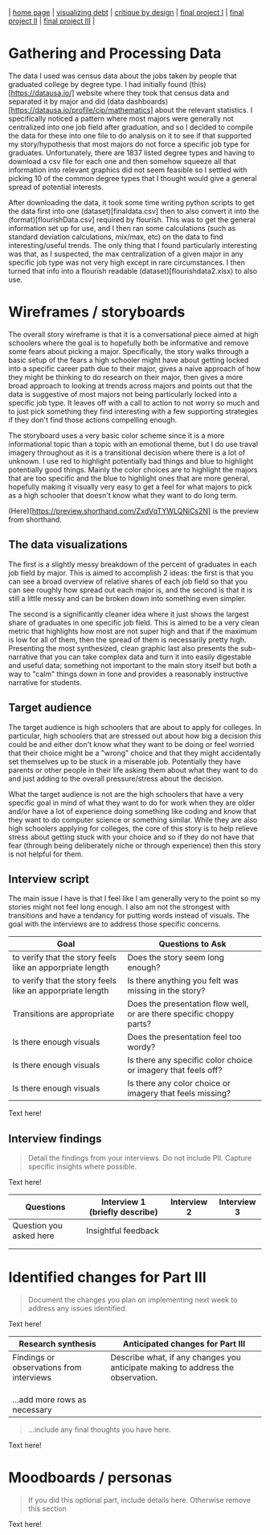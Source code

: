 | [home page](https://tcanchii.github.io/Telling-Stories-Repository/) | [visualizing debt](visualizing-government-debt) | [critique by design](critique-by-design) | [final project I](final-project-part-one) | [final project II](final-project-part-two) | [final project III](final-project-part-three) |

# Gathering and Processing Data

The data I used was census data about the jobs taken by people that graduated college by degree type. I had initially found (this)[https://datausa.io/] website where they took that census data and separated it by major and did (data dashboards)[https://datausa.io/profile/cip/mathematics] about the relevant statistics. I specifically noticed a pattern where most majors were generally not centralized into one job field after graduation, and so I decided to compile the data for these into one file to do analysis on it to see if that supported my story/hypothesis that most majors do not force a specific job type for graduates. Unfortunately, there are 1837 listed degree types and having to download a csv file for each one and then somehow squeeze all that information into relevant graphics did not seem feasible so I settled with picking 10 of the common degree types that I thought would give a general spread of potential interests. 

After downloading the data, it took some time writing python scripts to get the data first into one (dataset)[finaldata.csv] then to also convert it into the (format)[flourishData.csv] required by flourish. This was to get the general information set up for use, and I then ran some calculations \(such as standard deviation calculations, mix/max, etc\) on the data to find interesting/useful trends. The only thing that I found particularly interesting was that, as I suspected, the max centralization of a given major in any specific job type was not very high except in rare circumstances. I then turned that info into a flourish readable (dataset)[flourishdata2.xlsx) to also use. 

# Wireframes / storyboards
The overall story wireframe is that it is a conversational piece aimed at high schoolers where the goal is to hopefully both be informative and remove some fears about picking a major. Specifically, the story walks through a basic setup of the fears a high schooler might have about getting locked into a specific career path due to their major, gives a naive approach of how they might be thinking to do research on their major, then gives a more broad approach to looking at trends across majors and points out that the data is suggestive of most majors not being particularly locked into a specific job type. It leaves off with a call to action to not worry so much and to just pick something they find interesting with a few supporting strategies if they don't find those actions compelling enough. 

The storyboard uses a very basic color scheme since it is a more informational topic than a topic with an emotional theme, but I do use traval imagery throughout as it is a transitional decision where there is a lot of unknown. I use red to highlight potentially bad things and blue to highlight potentially good things. Mainly the color choices are to highlight the majors that are too specific and the blue to highlight ones that are more general, hopefully making it visually very easy to get a feel for what majors to pick as a high schooler that doesn't know what they want to do long term. 

(Here)[https://preview.shorthand.com/ZxdVqTYWLQNiCs2N] is the preview from shorthand.

## The data visualizations

The first is a slightly messy breakdown of the percent of graduates in each job field by major. This is aimed to accomplish 2 ideas: the first is that you can see a broad overview of relative shares of each job field so that you can see roughly how spread out each major is, and the second is that it is still a little messy and can be broken down into something even simpler.
<div class="flourish-embed flourish-chart" data-src="visualisation/15227514"><script src="https://public.flourish.studio/resources/embed.js"></script></div>

The second is a significantly cleaner idea where it just shows the largest share of graduates in one specific job field. This is aimed to be a very clean metric that highlights how most are not super high and that if the maximum is low for all of them, then the spread of them is necessarily pretty high. Presenting the most synthesized, clean graphic last also presents the sub-narrative that you can take complex data and turn it into easily digestable and useful data; something not important to the main story itself but both a way to "calm" things down in tone and provides a reasonably instructive narrative for students.
<div class="flourish-embed flourish-chart" data-src="visualisation/15228767"><script src="https://public.flourish.studio/resources/embed.js"></script></div>


## Target audience
The target audience is high schoolers that are about to apply for colleges. In particular, high schoolers that are stressed out about how big a decision this could be and either don't know what they want to be doing or feel worried that their choice might be a "wrong" choice and that they might accidentally set themselves up to be stuck in a miserable job. Potentially they have parents or other people in their life asking them about what they want to do and just adding to the overall pressure/stress about the decision. 

What the target audience is not are the high schoolers that have a very specific goal in mind of what they want to do for work when they are older and/or have a lot of experience doing something like coding and know that they want to do computer science or something similar. While they are also high schoolers applying for colleges, the core of this story is to help relieve stress about getting stuck with your choice and so if they do not have that fear \(through being deliberately niche or through experience\) then this story is not helpful for them.

## Interview script

The main issue I have is that I feel like I am generally very to the point so my stories might not feel long enough. I also am not the strongest with transitions and have a tendancy for putting words instead of visuals. The goal with the interviews are to address those specific concerns.  

| Goal | Questions to Ask |
|------|------------------|
|to verify that the story feels like an apporpriate length|Does the story seem long enough?|
|to verify that the story feels like an apporpriate length|Is there anything you felt was missing in the story?|
|Transitions are appropriate|Does the presentation flow well, or are there specific choppy parts?|
|Is there enough visuals|Does the presentation feel too wordy?|
|Is there enough visuals|Is there any specific color choice or imagery that feels off?|
|Is there enough visuals|Is there any color choice or imagery that feels missing?|





Text here!

## Interview findings
> Detail the findings from your interviews.  Do not include PII.  Capture specific insights where possible.

Text here!

| Questions               | Interview 1 (briefly describe) | Interview 2 | Interview 3 |
|-------------------------|--------------------------------|-------------|-------------|
| Question you asked here | Insightful feedback            |             |             |
|                         |                                |             |             |
|                         |                                |             |             |


# Identified changes for Part III
> Document the changes you plan on implementing next week to address any issues identified.  

Text here!

| Research synthesis                       | Anticipated changes for Part III                                                |
|------------------------------------------|---------------------------------------------------------------------------------|
| Findings or observations from interviews | Describe what, if any changes you anticipate making to address the observation. |
|                                          |                                                                                 |
|                                          |                                                                                 |
|                                          |                                                                                 |
| ...add more rows as necessary            |                                                                                 |

> ...include any final thoughts you have here. 

Text here!

# Moodboards / personas
> If you did this optional part, include details here.  Otherwise remove this section

Text here!

